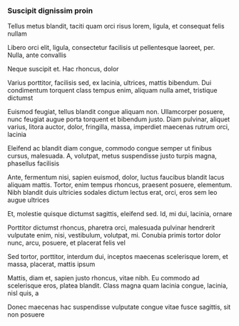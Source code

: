 ### Suscipit dignissim proin

Tellus metus blandit, taciti quam orci risus lorem, ligula, et consequat felis nullam

Libero orci elit, ligula, consectetur facilisis ut pellentesque laoreet, per. Nulla, ante convallis

Neque suscipit et. Hac rhoncus, dolor

Varius porttitor, facilisis sed, ex lacinia, ultrices, mattis bibendum. Dui condimentum torquent class tempus enim, aliquam nulla amet, tristique dictumst

Euismod feugiat, tellus blandit congue aliquam non. Ullamcorper posuere, nunc feugiat augue porta torquent et bibendum justo. Diam pulvinar, aliquet varius, litora auctor, dolor, fringilla, massa, imperdiet maecenas rutrum orci, lacinia

Eleifend ac blandit diam congue, commodo congue semper ut finibus cursus, malesuada. A, volutpat, metus suspendisse justo turpis magna, phasellus facilisis

Ante, fermentum nisi, sapien euismod, dolor, luctus faucibus blandit lacus aliquam mattis. Tortor, enim tempus rhoncus, praesent posuere, elementum. Nibh blandit duis ultricies sodales dictum lectus erat, orci, eros sem leo augue ultrices

Et, molestie quisque dictumst sagittis, eleifend sed. Id, mi dui, lacinia, ornare

Porttitor dictumst rhoncus, pharetra orci, malesuada pulvinar hendrerit vulputate enim, nisi, vestibulum, volutpat, mi. Conubia primis tortor dolor nunc, arcu, posuere, et placerat felis vel

Sed tortor, porttitor, interdum dui, inceptos maecenas scelerisque lorem, et massa, placerat, mattis ipsum

Mattis, diam et, sapien justo rhoncus, vitae nibh. Eu commodo ad scelerisque eros, platea blandit. Class magna quam lacinia congue, lacinia, nisl quis, a

Donec maecenas hac suspendisse vulputate congue vitae fusce sagittis, sit non posuere


